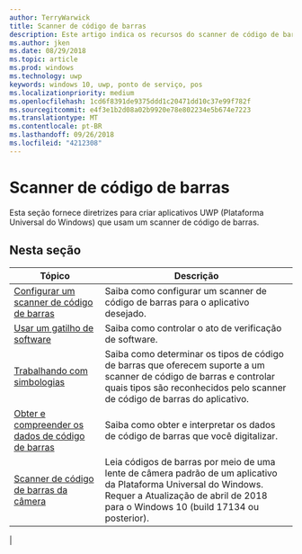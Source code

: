 ```yaml
---
author: TerryWarwick
title: Scanner de código de barras
description: Este artigo indica os recursos do scanner de código de barras que estão disponíveis para aplicativos UWP e links para os artigos de instruções que mostram como usá-los.
ms.author: jken
ms.date: 08/29/2018
ms.topic: article
ms.prod: windows
ms.technology: uwp
keywords: windows 10, uwp, ponto de serviço, pos
ms.localizationpriority: medium
ms.openlocfilehash: 1cd6f8391de9375ddd1c20471dd10c37e99f782f
ms.sourcegitcommit: e4f3e1b2d08a02b9920e78e802234e5b674e7223
ms.translationtype: MT
ms.contentlocale: pt-BR
ms.lasthandoff: 09/26/2018
ms.locfileid: "4212308"
---
```

# <a name="barcode-scanner"></a>Scanner de código de barras

Esta seção fornece diretrizes para criar aplicativos UWP (Plataforma Universal do Windows) que usam um scanner de código de barras.

## <a name="in-this-section"></a>Nesta seção

|Tópico |Descrição |
|------|------------|
| [Configurar um scanner de código de barras](../devices-sensors/pos-barcodescanner-configure.md)  | Saiba como configurar um scanner de código de barras para o aplicativo desejado. |
| [Usar um gatilho de software](../devices-sensors/pos-barcodescanner-software-trigger.md) | Saiba como controlar o ato de verificação de software. |
| [Trabalhando com simbologias](pos-barcodescanner-symbologies.md) | Saiba como determinar os tipos de código de barras que oferecem suporte a um scanner de código de barras e controlar quais tipos são reconhecidos pelo scanner de código de barras do aplicativo. |
| [Obter e compreender os dados de código de barras](pos-barcodescanner-scan-data.md) | Saiba como obter e interpretar os dados de código de barras que você digitalizar. |
| [Scanner de código de barras da câmera](pos-camerabarcode.md) | Leia códigos de barras por meio de uma lente de câmera padrão de um aplicativo da Plataforma Universal do Windows. Requer a Atualização de abril de 2018 para o Windows 10 (build 17134 ou posterior). |
|
 
